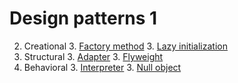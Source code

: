 # Design patterns 1

2. Creational
     3. [Factory method](https://en.wikipedia.org/wiki/Factory_method) 
     3. [Lazy initialization](https://en.wikipedia.org/wiki/Lazy_initialization)
2. Structural
     3. [Adapter](https://en.wikipedia.org/wiki/Adapter_pattern)
     3. [Flyweight](https://en.wikipedia.org/wiki/Flyweight_pattern)
2. Behavioral
     3. [Interpreter](https://en.wikipedia.org/wiki/Interpreter_pattern)
     3. [Null object](https://en.wikipedia.org/wiki/Null_Object_pattern)